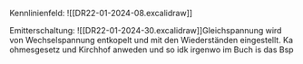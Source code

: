 Kennlinienfeld:
![[DR22-01-2024-08.excalidraw]]

Emitterschaltung:
![[DR22-01-2024-30.excalidraw]]Gleichspannung wird von Wechselspannung entkopelt und mit den Wiederständen eingestellt.
Ka ohmesgesetz und Kirchhof anweden und so idk irgenwo im Buch is das Bsp


